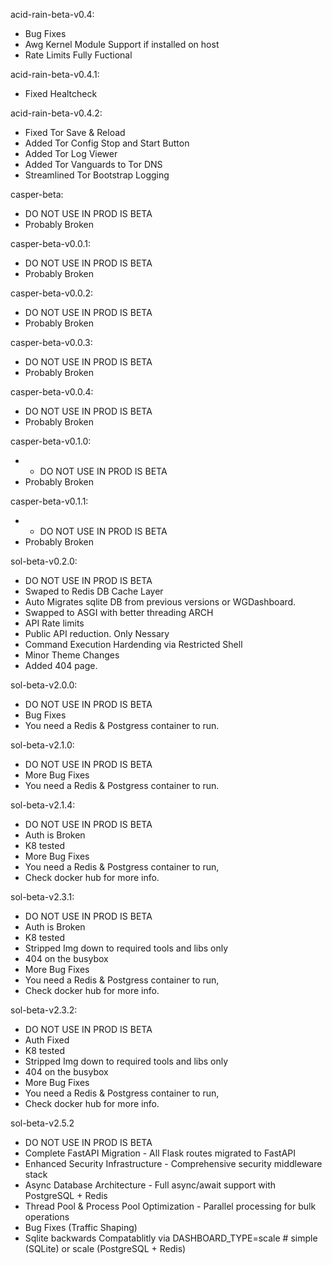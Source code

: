 acid-rain-beta-v0.4:
  - Bug Fixes
  - Awg Kernel Module Support if installed on host
  - Rate Limits Fully Fuctional

acid-rain-beta-v0.4.1:
  - Fixed Healtcheck

acid-rain-beta-v0.4.2:
  - Fixed Tor Save & Reload
  - Added Tor Config Stop and Start Button
  - Added Tor Log Viewer
  - Added Tor Vanguards to Tor DNS
  - Streamlined Tor Bootstrap Logging

casper-beta:
  - DO NOT USE IN PROD IS BETA
  - Probably Broken

casper-beta-v0.0.1:
  - DO NOT USE IN PROD IS BETA
  - Probably Broken

casper-beta-v0.0.2:
  - DO NOT USE IN PROD IS BETA
  - Probably Broken

casper-beta-v0.0.3:
  - DO NOT USE IN PROD IS BETA
  - Probably Broken

casper-beta-v0.0.4:
  - DO NOT USE IN PROD IS BETA
  - Probably Broken

casper-beta-v0.1.0:
  - - DO NOT USE IN PROD IS BETA
  - Probably Broken

casper-beta-v0.1.1:
  - - DO NOT USE IN PROD IS BETA
  - Probably Broken

sol-beta-v0.2.0:
  - DO NOT USE IN PROD IS BETA
  - Swaped to Redis DB Cache Layer
  - Auto Migrates sqlite DB from previous versions or       WGDashboard.
  - Swapped to ASGI with better threading ARCH
  - API Rate limits
  - Public API reduction. Only Nessary
  - Command Execution Hardending via Restricted Shell
  - Minor Theme Changes
  - Added 404 page.


sol-beta-v2.0.0:
  - DO NOT USE IN PROD IS BETA
  - Bug Fixes
  - You need a Redis & Postgress container to run.

sol-beta-v2.1.0:
  - DO NOT USE IN PROD IS BETA
  - More Bug Fixes
  - You need a Redis & Postgress container to run.

sol-beta-v2.1.4:
  - DO NOT USE IN PROD IS BETA
  - Auth is Broken
  - K8 tested
  - More Bug Fixes
  - You need a Redis & Postgress container to run,
  - Check docker hub for more info.

sol-beta-v2.3.1:
  - DO NOT USE IN PROD IS BETA
  - Auth is Broken
  - K8 tested
  - Stripped Img down to required tools and libs only
  - 404 on the busybox
  - More Bug Fixes
  - You need a Redis & Postgress container to run,
  - Check docker hub for more info.

sol-beta-v2.3.2:
  - DO NOT USE IN PROD IS BETA
  - Auth Fixed
  - K8 tested
  - Stripped Img down to required tools and libs only
  - 404 on the busybox
  - More Bug Fixes
  - You need a Redis & Postgress container to run,
  - Check docker hub for more info.

sol-beta-v2.5.2
  - DO NOT USE IN PROD IS BETA
  - Complete FastAPI Migration - All Flask routes migrated to FastAPI
  - Enhanced Security Infrastructure - Comprehensive security middleware stack
  - Async Database Architecture - Full async/await support with PostgreSQL + Redis
  - Thread Pool & Process Pool Optimization - Parallel processing for bulk operations
  - Bug Fixes (Traffic Shaping)
  - Sqlite backwards Compatablitly via DASHBOARD_TYPE=scale  # simple (SQLite) or scale (PostgreSQL + Redis)



